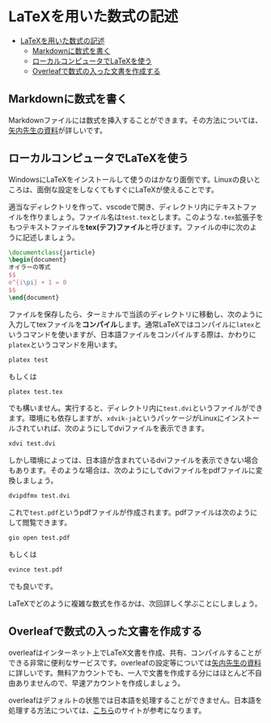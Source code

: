 # LaTeXを用いた数式の記述

- [LaTeXを用いた数式の記述](#latexを用いた数式の記述)
  - [Markdownに数式を書く](#markdownに数式を書く)
  - [ローカルコンピュータでLaTeXを使う](#ローカルコンピュータでlatexを使う)
  - [Overleafで数式の入った文書を作成する](#overleafで数式の入った文書を作成する)

## Markdownに数式を書く

Markdownファイルには数式を挿入することができます。その方法については、[矢内先生の資料](https://yukiyanai.github.io/mathseminar1/latex.html)が詳しいです。

## ローカルコンピュータでLaTeXを使う

WindowsにLaTeXをインストールして使うのはかなり面倒です。Linuxの良いところは、面倒な設定をしなくてもすぐにLaTeXが使えることです。

適当なディレクトリを作って、vscodeで開き、ディレクトリ内にテキストファイルを作りましょう。ファイル名は`test.tex`とします。このような`.tex`拡張子をもつテキストファイルを**tex(テフ)ファイル**と呼びます。ファイルの中に次のように記述しましょう。

```latex
\documentclass{jarticle}
\begin{document}
オイラーの等式
$$
e^{i\pi} + 1 = 0
$$
\end{document}
```

ファイルを保存したら、ターミナルで当該のディレクトリに移動し、次のように入力してtexファイルを**コンパイル**します。通常LaTeXではコンパイルに`latex`というコマンドを使いますが、日本語ファイルをコンパイルする際は、かわりに`platex`というコマンドを用います。

```bash
platex test
```

もしくは

```bash
platex test.tex
```

でも構いません。実行すると、ディレクトリ内に`test.dvi`というファイルができます。環境にも依存しますが、`xdvik-ja`というパッケージがLinuxにインストールされていれば、次のようにしてdviファイルを表示できます。

```bash
xdvi test.dvi
```

しかし環境によっては、日本語が含まれているdviファイルを表示できない場合もあります。そのような場合は、次のようにしてdviファイルをpdfファイルに変換しましょう。

```bash
dvipdfmx test.dvi
```

これで`test.pdf`というpdfファイルが作成されます。pdfファイルは次のようにして閲覧できます。

```bash
gio open test.pdf
```

もしくは

```bash
evince test.pdf
```

でも良いです。

LaTeXでどのように複雑な数式を作るかは、次回詳しく学ぶことにしましょう。

## Overleafで数式の入った文書を作成する

overleafはインターネット上でLaTeX文書を作成、共有、コンパイルすることができる非常に便利なサービスです。overleafの設定等については[矢内先生の資料](https://yukiyanai.github.io/mathseminar1/overleaf.html)に詳しいです。無料アカウントでも、一人で文書を作成する分にはほとんど不自由ありませんので、早速アカウントを作成しましょう。

overleafはデフォルトの状態では日本語を処理することができません。日本語を処理する方法については、[こちら](https://zenn.dev/daisuke23/articles/overleaf-japanese)のサイトが参考になります。
